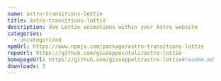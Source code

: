 ```yaml
---
name: astro-transitions-lottie
title: astro-transitions-lottie
description: Use Lottie animations within your Astro website
categories:
  - uncategorized
npmUrl: https://www.npmjs.com/package/astro-transitions-lottie
repoUrl: https://github.com/giuseppecutuli/astro-lottie
homepageUrl: https://github.com/giuseppelt/astro-lottie#readme.md
downloads: 3
---
```

